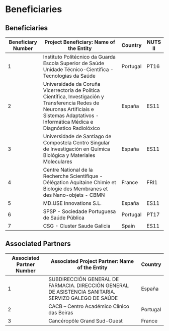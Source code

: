 # Beneficiaries

## Beneficiaries

Beneficiary Number | Project Beneficiary: Name of the Entity | Country | NUTS II
-------------------|-----------------------------------------|---------|-------
1 | Instituto Politécnico da Guarda Escola Superior de Saúde Unidade Técnico-Científica - Tecnologias da Saúde | Portugal | PT16
2 | Universidade da Coruña Vicerrectoría de Política Científica, Investigación y Transferencia Redes de Neuronas Artificiais e Sistemas Adaptativos - Informática Médica e Diagnóstico Radiolóxico | España | ES11
3 | Universidade de Santiago de Compostela Centro Singular de Investigación en Química Biológica y Materiales Moleculares | España | ES11
4 | Centre National de la Recherche Scientifique - Délégation Aquitaine Chimie et Biologie des Membranes et des Nano-objets - CBMN | France | FRI1
5 | MD.USE Innovations S.L. | España | ES11
6 | SPSP - Sociedade Portuguesa de Saúde Pública | Portugal | PT17
7 | CSG - Cluster Saude Galicia | Spain | ES11

## Associated Partners

Associated Partner Number | Associated Project Partner: Name of the Entity | Country
-------------------------|-------------------------------------------------|-------
1 | SUBDIRECCIÓN GENERAL DE FARMACIA. DIRECCIÓN GENERAL DE ASISTENCIA SANITARIA. SERVIZO GALEGO DE SAÚDE | España
2 | CACB – Centro Académico Clínico das Beiras | Portugal
3 | Cancéropôle Grand Sud-Ouest | France
